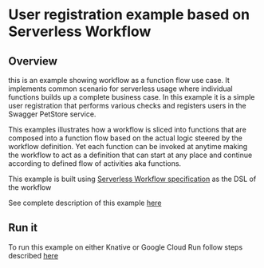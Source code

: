 # User registration example based on Serverless Workflow

## Overview

this is an example showing workflow as a function flow use case. It implements common scenario for serverless usage where
individual functions builds up a complete business case. In this example it is a simple user registration
that performs various checks and registers users in the Swagger PetStore service.

This examples illustrates how a workflow is sliced into functions that are composed into a function flow based on
the actual logic steered by the workflow definition. Yet each function can be invoked at anytime making the workflow to
act as a definition that can start at any place and continue according to defined flow of activities aka functions.

This example is built using [Serverless Workflow specification](https://serverlessworkflow.io) as the DSL of the workflow

See complete description of this example [here](https://automatikio.com/component-main/0.0.0/examples/userregistration.html)

## Run it

To run this example on either Knative or Google Cloud Run follow steps described [here](../index.md)
